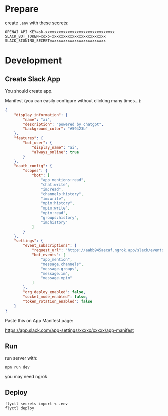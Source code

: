 # Prepare
create `.env` with these secrets:

```
OPENAI_API_KEY=sk-xxxxxxxxxxxxxxxxxxxxxxxxxxxxxxx
SLACK_BOT_TOKEN=xoxb-xxxxxxxxxxxxxxxxxxxxxxxx
SLACK_SIGNING_SECRET=xxxxxxxxxxxxxxxxxxxxxxxx
```

# Development
## Create Slack App
You should create app.

Manifest (you can easily configure without clicking many times...):

```json
{
    "display_information": {
        "name": "ai",
        "description": "powered by chatgpt",
        "background_color": "#59423b"
    },
    "features": {
        "bot_user": {
            "display_name": "ai",
            "always_online": true
        }
    },
    "oauth_config": {
        "scopes": {
            "bot": [
                "app_mentions:read",
                "chat:write",
                "im:read",
                "channels:history",
                "im:write",
                "mpim:history",
                "mpim:write",
                "mpim:read",
                "groups:history",
                "im:history"
            ]
        }
    },
    "settings": {
        "event_subscriptions": {
            "request_url": "https://aabb945aecaf.ngrok.app/slack/events",
            "bot_events": [
                "app_mention",
                "message.channels",
                "message.groups",
                "message.im",
                "message.mpim"
            ]
        },
        "org_deploy_enabled": false,
        "socket_mode_enabled": false,
        "token_rotation_enabled": false
    }
}
```

Paste this on App Manifest page:

https://app.slack.com/app-settings/xxxxx/xxxxx/app-manifest

## Run
run server with:
```
npm run dev
```

you may need ngrok

## Deploy
```
flyctl secrets import < .env
flyctl deploy
```
